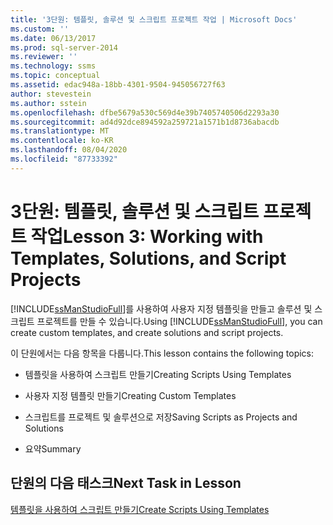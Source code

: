 ```yaml
---
title: '3단원: 템플릿, 솔루션 및 스크립트 프로젝트 작업 | Microsoft Docs'
ms.custom: ''
ms.date: 06/13/2017
ms.prod: sql-server-2014
ms.reviewer: ''
ms.technology: ssms
ms.topic: conceptual
ms.assetid: edac948a-18bb-4301-9504-945056727f63
author: stevestein
ms.author: sstein
ms.openlocfilehash: dfbe5679a530c569d4e39b7405740506d2293a30
ms.sourcegitcommit: ad4d92dce894592a259721a1571b1d8736abacdb
ms.translationtype: MT
ms.contentlocale: ko-KR
ms.lasthandoff: 08/04/2020
ms.locfileid: "87733392"
---
```

# <a name="lesson-3-working-with-templates-solutions-and-script-projects"></a><span data-ttu-id="501fc-102">3단원: 템플릿, 솔루션 및 스크립트 프로젝트 작업</span><span class="sxs-lookup"><span data-stu-id="501fc-102">Lesson 3: Working with Templates, Solutions, and Script Projects</span></span>
  <span data-ttu-id="501fc-103">[!INCLUDE[ssManStudioFull](../../includes/ssmanstudiofull-md.md)]를 사용하여 사용자 지정 템플릿을 만들고 솔루션 및 스크립트 프로젝트를 만들 수 있습니다.</span><span class="sxs-lookup"><span data-stu-id="501fc-103">Using [!INCLUDE[ssManStudioFull](../../includes/ssmanstudiofull-md.md)], you can create custom templates, and create solutions and script projects.</span></span>  
  
 <span data-ttu-id="501fc-104">이 단원에서는 다음 항목을 다룹니다.</span><span class="sxs-lookup"><span data-stu-id="501fc-104">This lesson contains the following topics:</span></span>  
  
-   <span data-ttu-id="501fc-105">템플릿을 사용하여 스크립트 만들기</span><span class="sxs-lookup"><span data-stu-id="501fc-105">Creating Scripts Using Templates</span></span>  
  
-   <span data-ttu-id="501fc-106">사용자 지정 템플릿 만들기</span><span class="sxs-lookup"><span data-stu-id="501fc-106">Creating Custom Templates</span></span>  
  
-   <span data-ttu-id="501fc-107">스크립트를 프로젝트 및 솔루션으로 저장</span><span class="sxs-lookup"><span data-stu-id="501fc-107">Saving Scripts as Projects and Solutions</span></span>  
  
-   <span data-ttu-id="501fc-108">요약</span><span class="sxs-lookup"><span data-stu-id="501fc-108">Summary</span></span>  
  
## <a name="next-task-in-lesson"></a><span data-ttu-id="501fc-109">단원의 다음 태스크</span><span class="sxs-lookup"><span data-stu-id="501fc-109">Next Task in Lesson</span></span>  
 [<span data-ttu-id="501fc-110">템플릿을 사용하여 스크립트 만들기</span><span class="sxs-lookup"><span data-stu-id="501fc-110">Create Scripts Using Templates</span></span>](lesson-3-1-create-scripts-using-templates.md)  
  
  
